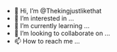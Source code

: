 - 👋 Hi, I’m @Thekingjustlikethat
- 👀 I’m interested in ...
- 🌱 I’m currently learning ...
- 💞️ I’m looking to collaborate on ...
- 📫 How to reach me ...

<!---
Thekingjustlikethat/Thekingjustlikethat is a ✨ special ✨ repository because its `README.md` (this file) appears on your GitHub profile.
You can click the Preview link to take a look at your changes.
--->
